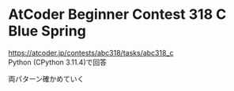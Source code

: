 # AtCoder Beginner Contest 318 C Blue Spring  
https://atcoder.jp/contests/abc318/tasks/abc318_c  
Python (CPython 3.11.4)で回答  

両パターン確かめていく
